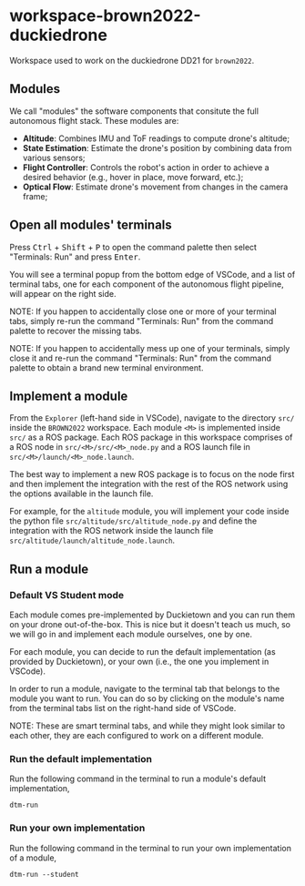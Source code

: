 # workspace-brown2022-duckiedrone

Workspace used to work on the duckiedrone DD21 for `brown2022`.


## Modules

We call "modules" the software components that consitute the full
autonomous flight stack.
These modules are:

- **Altitude**: Combines IMU and ToF readings to compute drone's altitude;
- **State Estimation**: Estimate the drone's position by combining data from various sensors;
- **Flight Controller**: Controls the robot's action in order to achieve a desired behavior (e.g., hover in place, move forward, etc.);
- **Optical Flow**: Estimate drone's movement from changes in the camera frame;


## Open all modules' terminals

Press <kbd>Ctrl</kbd> + <kbd>Shift</kbd> + <kbd>P</kbd> to open the
command palette then select "Terminals: Run" and press <kbd>Enter</kbd>.

You will see a terminal popup from the bottom edge of VSCode, and a 
list of terminal tabs, one for each component of the autonomous flight 
pipeline, will appear on the right side.

NOTE: If you happen to accidentally close one or more of your
terminal tabs, simply re-run the command "Terminals: Run" from the
command palette to recover the missing tabs.

NOTE: If you happen to accidentally mess up one of your terminals, simply
close it and re-run the command "Terminals: Run" from the
command palette to obtain a brand new terminal environment.


## Implement a module

From the `Explorer` (left-hand side in VSCode), navigate to the directory
`src/` inside the `BROWN2022` workspace.
Each module `<M>` is implemented inside `src/` as a ROS package.
Each ROS package in this workspace comprises of a ROS node in 
`src/<M>/src/<M>_node.py` and a ROS launch file in 
`src/<M>/launch/<M>_node.launch`.

The best way to implement a new ROS package is to focus on the 
node first and then implement the integration with the rest of the
ROS network using the options available in the launch file.

For example, for the `altitude` module, you will 
implement your code inside the python file 
`src/altitude/src/altitude_node.py` 
and define the integration with the ROS network inside the launch file
`src/altitude/launch/altitude_node.launch`.


## Run a module

### Default VS Student mode

Each module comes pre-implemented by Duckietown and you can run them
on your drone out-of-the-box. This is nice but it doesn't teach us much, 
so we will go in and implement each module ourselves, one by one.

For each module, you can decide to run the default implementation 
(as provided by Duckietown), or your own (i.e., the one you implement 
in VSCode).

In order to run a module, navigate to the terminal tab that belongs to 
the module you want to run. You can do so by clicking on the module's 
name from the terminal tabs list on the right-hand side of VSCode.

NOTE: These are smart terminal tabs, and while they might look similar 
to each other, they are each configured to work on a different module.

### Run the default implementation

Run the following command in the terminal to run a module's default 
implementation,

```shell
dtm-run
```


### Run your own implementation

Run the following command in the terminal to run your own
implementation of a module,

```shell
dtm-run --student
```


